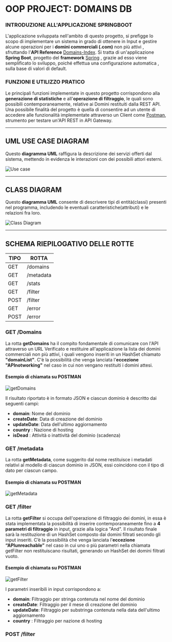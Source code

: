 # OOP PROJECT: DOMAINS DB

### INTRODUZIONE ALL'APPLICAZIONE SPRINGBOOT
L'applicazione sviluppata nell'ambito di questo progetto, si prefigge lo scopo di implementare un sistema in grado di ottenere in Input e gestire alcune operazioni per i **domini commerciali (.com)** non più attivi , sfruttando l'**API Reference** [Domains-Index](https://api.domainsdb.info/v1/ "Domains-Index").
Si tratta di un'applicazione **Spring Boot**, progetto del **framework** [Spring](https://spring.io/ "Spring")  , grazie ad esso viene semplificato lo sviluppo, poiché effettua una configurazione automatica , sulla
base di valori di default.
### FUNZIONI E  UTILIZZO PRATICO
Le principali funzioni implementate in questo progetto corrispondono alla **generazione di statistiche** e all'**operazione di filtraggio**, le quali sono possibili contemporaneamente, relative ai Domini restituiti dalla REST API.
Una possibile finalità del progetto è quella di consentire ad un utente di accedere alle funzionalità implementate attraverso un Client come [Postman](https://www.postman.com// "Postman"), strumento per testare un'API REST in API Gateway.

------------

## UML USE CASE DIAGRAM

Questo **diagramma UML** raffigura la descrizione dei servizi offerti dal sistema, mettendo in evidenza le interazioni con dei possibili attori esterni.

![Use case](https://user-images.githubusercontent.com/77545538/105252503-d48d4600-5b7d-11eb-9442-da34f61269e7.jpg)

------------
## CLASS DIAGRAM

Questo **diagramma UML** consente di descrivere tipi di entità(classi) presenti nel programma, includendo le eventuali caratteristiche(attributi) e le relazioni fra loro.

![Class Diagram](https://user-images.githubusercontent.com/77545538/105253527-f5569b00-5b7f-11eb-85c8-3ebbfa7876cc.jpg)

------------

## SCHEMA RIEPILOGATIVO DELLE ROTTE

| TIPO  | ROTTA  |
| ------------ | ------------ |
| GET  | /domains  |
| GET  | /metadata  |
| GET  |  /stats |
|  GET | /filter   |
|POST   |  /filter |
|  GET | /error  |
|  POST | /error  |

### GET /Domains

La rotta **getDomains** ha il compito fondamentale di comunicare con l'API attraverso un URL Verificato e restituire all'applicazione la lista dei domini commerciali non più attivi, i quali vengono inseriti in un HashSet chiamato **"domainList"**.
C'è la possibilità che venga lanciata l'**eccezione "APInotworking"** nel caso in cui non vengano restituiti i domini attesi.

#### Esempio di chiamata su POSTMAN
![getDomains](https://user-images.githubusercontent.com/77545538/105328548-70e03880-5bd0-11eb-8797-49fc0016c3b1.png)

Il risultato riportato è in formato JSON e ciascun dominio è descritto dai seguenti campi:
- **domain**: Nome del dominio
- **createDate**: Data di creazione del dominio
- **updateDate**: Data dell'ultimo aggiornamento
- **country** : Nazione di hosting
- **isDead** : Attività o inattività del dominio (scadenza)

### GET /metadata

La rotta **getMetadata**, come suggerito dal nome restituisce i metadati relativi al modello di ciascun dominio in JSON, essi coincidono con il tipo di dato per ciascun campo.

#### Esempio di chiamata su POSTMAN
![getMetadata](https://user-images.githubusercontent.com/77545538/105330847-0da3d580-5bd3-11eb-8345-8124eb464f8f.png)

### GET /filter

La rotta **getFilter** si occupa dell'operazione di filtraggio dei domini, in essa è stata implementata la possibilità di inserire contemporaneamente fino a **4 parametri di filtraggio** in input, grazie alla logica "And". Il risultato finale sarà la restituzione di un HashSet composto dai domini filtrati secondo gli input inseriti.
C’è la possibilità che venga lanciata l’**eccezione “APIunreachable”** nel caso in cui uno o più parametri nella chiamata getFilter non restituiscano risultati, generando un HashSet dei domini filtrati vuoto.

#### Esempio di chiamata su POSTMAN
![getFilter](https://user-images.githubusercontent.com/77545538/105333697-4e511e00-5bd6-11eb-8f27-1aaa01178c75.png)

I parametri inseribili in input corrispondono a:
- **domain**: Filtraggio per stringa contenuta nel nome del dominio
- **createDate**: Filtraggio per il mese di creazione del dominio
- **updateDate**: Filtraggio per substringa contenuta nella data dell'ultimo aggiornamento
- **country** : Filtraggio per nazione di hosting

### POST /filter
